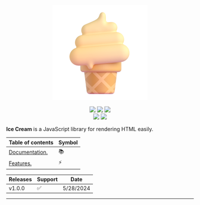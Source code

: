 <p align=center>
<img src="logo.png">
</p>
<p align="center">
<img src="https://img.shields.io/badge/npm-false-red"> <img src="https://img.shields.io/badge/cli-coming_soon-blue"> <img src="https://img.shields.io/badge/developer-myfer-green"> <br><img src="https://img.shields.io/badge/builds-passing-brightgreen"> <img src="https://img.shields.io/badge/release-v1.0.0-brightgreen">
</p>

**Ice Cream** is a JavaScript library for rendering HTML easily.

| Table of contents | Symbol |
| ---- | ---- |
| [Documentation.](https://github.com/ice-cream-js/icecream-js/wiki/Documentation#introduction) | 📚 |
| [Features.](https://github.com/ice-cream-js/icecream-js/wiki#features) | ⚡ |

| Releases | Support | Date |
| ---- | ---- | ---- |
| v1.0.0 | ✅ | 5/28/2024 |
***
